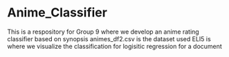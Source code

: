 # Anime_Classifier
This is a respository for Group 9 where we develop an anime rating classifier based on synopsis
animes_df2.csv is the dataset used
ELI5 is where we visualize the classification for logisitic regression for a document
